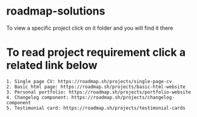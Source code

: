 # roadmap-solutions
To view a specific project click on it folder and you will find it there

# To read project requirement click a related link below
    1. Single page CV: https://roadmap.sh/projects/single-page-cv
    2. Basic html page: https://roadmap.sh/projects/basic-html-website
    3. Personal portfolio: https://roadmap.sh/projects/portfolio-website
    4. Changelog component: https://roadmap.sh/projects/changelog-component
    5. Testimonial card: https://roadmap.sh/projects/testimonial-cards